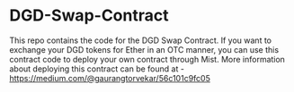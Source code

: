 # DGD-Swap-Contract
This repo contains the code for the DGD Swap Contract. If you want to exchange your DGD tokens for Ether in an OTC manner, you can use this contract code to deploy your own contract through Mist. More information about deploying this contract can be found at - https://medium.com/@gaurangtorvekar/56c101c9fc05
